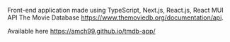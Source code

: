 Front-end application made using TypeScript, Next.js, React.js, React MUI API The Movie Database https://www.themoviedb.org/documentation/api.

Available here https://amch99.github.io/tmdb-app/
